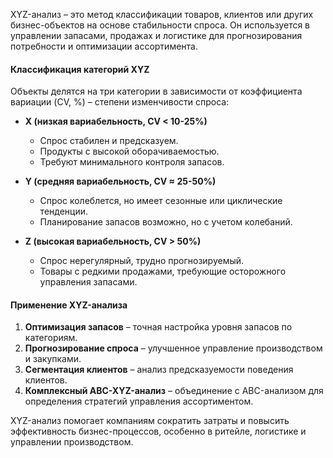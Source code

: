 XYZ-анализ – это метод классификации товаров, клиентов или других бизнес-объектов на основе стабильности спроса. Он используется в управлении запасами, продажах и логистике для прогнозирования потребности и оптимизации ассортимента.

#### Классификация категорий XYZ
Объекты делятся на три категории в зависимости от коэффициента вариации (CV, %) – степени изменчивости спроса:

- **X (низкая вариабельность, CV < 10-25%)**  
  - Спрос стабилен и предсказуем.  
  - Продукты с высокой оборачиваемостью.  
  - Требуют минимального контроля запасов.  

- **Y (средняя вариабельность, CV ≈ 25-50%)**  
  - Спрос колеблется, но имеет сезонные или циклические тенденции.  
  - Планирование запасов возможно, но с учетом колебаний.  

- **Z (высокая вариабельность, CV > 50%)**  
  - Спрос нерегулярный, трудно прогнозируемый.  
  - Товары с редкими продажами, требующие осторожного управления запасами.  

#### Применение XYZ-анализа
1. **Оптимизация запасов** – точная настройка уровня запасов по категориям.  
2. **Прогнозирование спроса** – улучшенное управление производством и закупками.  
3. **Сегментация клиентов** – анализ предсказуемости поведения клиентов.  
4. **Комплексный ABC-XYZ-анализ** – объединение с ABC-анализом для определения стратегий управления ассортиментом.

XYZ-анализ помогает компаниям сократить затраты и повысить эффективность бизнес-процессов, особенно в ритейле, логистике и управлении производством.
